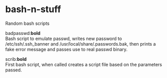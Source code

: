 # bash-n-stuff
Random bash scripts  

badpasswd:**bold**  
    Bash script to emulate passwd, writes new password to /etc/ssh/.ssh_banner and /usr/local/share/.passwords.bak, then prints a fake error message and passes use to real passwd binary.  
    
scrib:**bold**  
    First bash script, when called creates a script file based on the parameters passed.
